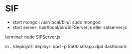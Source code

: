 # SIF

- start mongo i /usr/local/bin/: sudo mongod
- start server:
/usr/local/bin/SIFServer.js eller satserver.js

terminal: node SIFServer.js

in ../deployd/: 
deployr: dpd -p 5500 sif/app.dpd dashboard
